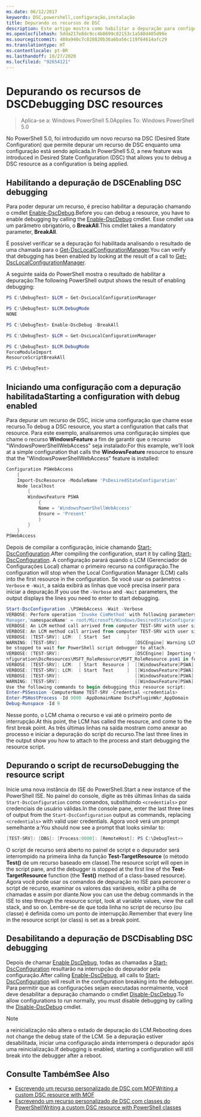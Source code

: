 ```yaml
---
ms.date: 06/12/2017
keywords: DSC,powershell,configuração,instalação
title: Depurando os recursos de DSC
description: Este artigo mostra como habilitar a depuração para configurações DSC.
ms.openlocfilehash: 5dda217e8dc9cc4b8699c82153c1a588d405d99e
ms.sourcegitcommit: 488a940c7c828820b36a6ba56c119f64614afc29
ms.translationtype: HT
ms.contentlocale: pt-BR
ms.lasthandoff: 10/27/2020
ms.locfileid: "92654121"
---
```

# <a name="debugging-dsc-resources"></a><span data-ttu-id="36718-104">Depurando os recursos de DSC</span><span class="sxs-lookup"><span data-stu-id="36718-104">Debugging DSC resources</span></span>

> <span data-ttu-id="36718-105">Aplica-se a: Windows PowerShell 5.0</span><span class="sxs-lookup"><span data-stu-id="36718-105">Applies To: Windows PowerShell 5.0</span></span>

<span data-ttu-id="36718-106">No PowerShell 5.0, foi introduzido um novo recurso na DSC (Desired State Configuration) que permite depurar um recurso de DSC enquanto uma configuração está sendo aplicada.</span><span class="sxs-lookup"><span data-stu-id="36718-106">In PowerShell 5.0, a new feature was introduced in Desired State Configuration (DSC) that allows you to debug a DSC resource as a configuration is being applied.</span></span>

## <a name="enabling-dsc-debugging"></a><span data-ttu-id="36718-107">Habilitando a depuração de DSC</span><span class="sxs-lookup"><span data-stu-id="36718-107">Enabling DSC debugging</span></span>

<span data-ttu-id="36718-108">Para poder depurar um recurso, é preciso habilitar a depuração chamando o cmdlet [Enable-DscDebug](/powershell/module/PSDesiredStateConfiguration/Enable-DscDebug).</span><span class="sxs-lookup"><span data-stu-id="36718-108">Before you can debug a resource, you have to enable debugging by calling the [Enable-DscDebug](/powershell/module/PSDesiredStateConfiguration/Enable-DscDebug) cmdlet.</span></span> <span data-ttu-id="36718-109">Esse cmdlet usa um parâmetro obrigatório, o **BreakAll**.</span><span class="sxs-lookup"><span data-stu-id="36718-109">This cmdlet takes a mandatory parameter, **BreakAll**.</span></span>

<span data-ttu-id="36718-110">É possível verificar se a depuração foi habilitada analisando o resultado de uma chamada para o [Get-DscLocalConfigurationManager](/powershell/module/PSDesiredStateConfiguration/Get-DscLocalConfigurationManager).</span><span class="sxs-lookup"><span data-stu-id="36718-110">You can verify that debugging has been enabled by looking at the result of a call to [Get-DscLocalConfigurationManager](/powershell/module/PSDesiredStateConfiguration/Get-DscLocalConfigurationManager).</span></span>

<span data-ttu-id="36718-111">A seguinte saída do PowerShell mostra o resultado de habilitar a depuração:</span><span class="sxs-lookup"><span data-stu-id="36718-111">The following PowerShell output shows the result of enabling debugging:</span></span>

```powershell
PS C:\DebugTest> $LCM = Get-DscLocalConfigurationManager

PS C:\DebugTest> $LCM.DebugMode
NONE

PS C:\DebugTest> Enable-DscDebug -BreakAll

PS C:\DebugTest> $LCM = Get-DscLocalConfigurationManager

PS C:\DebugTest> $LCM.DebugMode
ForceModuleImport
ResourceScriptBreakAll

PS C:\DebugTest>
```

## <a name="starting-a-configuration-with-debug-enabled"></a><span data-ttu-id="36718-112">Iniciando uma configuração com a depuração habilitada</span><span class="sxs-lookup"><span data-stu-id="36718-112">Starting a configuration with debug enabled</span></span>

<span data-ttu-id="36718-113">Para depurar um recurso de DSC, inicie uma configuração que chame esse recurso.</span><span class="sxs-lookup"><span data-stu-id="36718-113">To debug a DSC resource, you start a configuration that calls that resource.</span></span> <span data-ttu-id="36718-114">Para este exemplo, analisaremos uma configuração simples que chame o recurso **WindowsFeature** a fim de garantir que o recurso "WindowsPowerShellWebAccess" seja instalado:</span><span class="sxs-lookup"><span data-stu-id="36718-114">For this example, we'll look at a simple configuration that calls the **WindowsFeature** resource to ensure that the "WindowsPowerShellWebAccess" feature is installed:</span></span>

```powershell
Configuration PSWebAccess
    {
    Import-DscResource -ModuleName 'PsDesiredStateConfiguration'
    Node localhost
        {
        WindowsFeature PSWA
            {
            Name = 'WindowsPowerShellWebAccess'
            Ensure = 'Present'
            }
        }
    }
PSWebAccess
```

<span data-ttu-id="36718-115">Depois de compilar a configuração, inicie chamando [Start-DscConfiguration](/powershell/module/psdesiredstateconfiguration/start-dscconfiguration).</span><span class="sxs-lookup"><span data-stu-id="36718-115">After compiling the configuration, start it by calling [Start-DscConfiguration](/powershell/module/psdesiredstateconfiguration/start-dscconfiguration).</span></span> <span data-ttu-id="36718-116">A configuração parará quando o LCM (Gerenciador de Configurações Local) chamar o primeiro recurso na configuração.</span><span class="sxs-lookup"><span data-stu-id="36718-116">The configuration will stop when the Local Configuration Manager (LCM) calls into the first resource in the configuration.</span></span> <span data-ttu-id="36718-117">Se você usar os parâmetros `-Verbose` e `-Wait`, a saída exibirá as linhas que você precisa inserir para iniciar a depuração.</span><span class="sxs-lookup"><span data-stu-id="36718-117">If you use the `-Verbose` and `-Wait` parameters, the output displays the lines you need to enter to start debugging.</span></span>

```powershell
Start-DscConfiguration .\PSWebAccess -Wait -Verbose
VERBOSE: Perform operation 'Invoke CimMethod' with following parameters, ''methodName' = SendConfigurationApply,'className' = MSFT_DSCLocalConfiguration
Manager,'namespaceName' = root/Microsoft/Windows/DesiredStateConfiguration'.
VERBOSE: An LCM method call arrived from computer TEST-SRV with user sid S-1-5-21-2127521184-1604012920-1887927527-108583.
VERBOSE: An LCM method call arrived from computer TEST-SRV with user sid S-1-5-21-2127521184-1604012920-1887927527-108583.
VERBOSE: [TEST-SRV]: LCM:  [ Start  Set      ]
WARNING: [TEST-SRV]:                            [DSCEngine] Warning LCM is in Debug 'ResourceScriptBreakAll' mode.  Resource script processing will
be stopped to wait for PowerShell script debugger to attach.
VERBOSE: [TEST-SRV]:                            [DSCEngine] Importing the module C:\WINDOWS\system32\WindowsPowerShell\v1.0\Modules\PSDesiredStateCo
nfiguration\DscResources\MSFT_RoleResource\MSFT_RoleResource.psm1 in force mode.
VERBOSE: [TEST-SRV]: LCM:  [ Start  Resource ]  [[WindowsFeature]PSWA]
VERBOSE: [TEST-SRV]: LCM:  [ Start  Test     ]  [[WindowsFeature]PSWA]
VERBOSE: [TEST-SRV]:                            [[WindowsFeature]PSWA] Importing the module MSFT_RoleResource in force mode.
WARNING: [TEST-SRV]:                            [[WindowsFeature]PSWA] Resource is waiting for PowerShell script debugger to attach.
Use the following commands to begin debugging this resource script:
Enter-PSSession -ComputerName TEST-SRV -Credential <credentials>
Enter-PSHostProcess -Id 9000 -AppDomainName DscPsPluginWkr_AppDomain
Debug-Runspace -Id 9
```

<span data-ttu-id="36718-118">Nesse ponto, o LCM chama o recurso e vai até o primeiro ponto de interrupção.</span><span class="sxs-lookup"><span data-stu-id="36718-118">At this point, the LCM has called the resource, and come to the first break point.</span></span> <span data-ttu-id="36718-119">As três últimas linhas na saída mostram como anexar ao processo e iniciar a depuração do script do recurso.</span><span class="sxs-lookup"><span data-stu-id="36718-119">The last three lines in the output show you how to attach to the process and start debugging the resource script.</span></span>

## <a name="debugging-the-resource-script"></a><span data-ttu-id="36718-120">Depurando o script de recurso</span><span class="sxs-lookup"><span data-stu-id="36718-120">Debugging the resource script</span></span>

<span data-ttu-id="36718-121">Inicie uma nova instância do ISE do PowerShell.</span><span class="sxs-lookup"><span data-stu-id="36718-121">Start a new instance of the PowerShell ISE.</span></span> <span data-ttu-id="36718-122">No painel do console, digite as três últimas linhas da saída `Start-DscConfiguration` como comandos, substituindo `<credentials>` por credenciais de usuário válidas.</span><span class="sxs-lookup"><span data-stu-id="36718-122">In the console pane, enter the last three lines of output from the `Start-DscConfiguration` output as commands, replacing `<credentials>` with valid user credentials.</span></span> <span data-ttu-id="36718-123">Agora você verá um prompt semelhante a:</span><span class="sxs-lookup"><span data-stu-id="36718-123">You should now see a prompt that looks similar to:</span></span>

```powershell
[TEST-SRV]: [DBG]: [Process:9000]: [RemoteHost]: PS C:\DebugTest>>
```

<span data-ttu-id="36718-124">O script de recurso será aberto no painel de script e o depurador será interrompido na primeira linha da função **Test-TargetResource** (o método **Test()** de um recurso baseado em classe).</span><span class="sxs-lookup"><span data-stu-id="36718-124">The resource script will open in the script pane, and the debugger is stopped at the first line of the **Test-TargetResource** function (the **Test()** method of a class-based resource).</span></span> <span data-ttu-id="36718-125">Agora você pode usar os comandos de depuração no ISE para percorrer o script de recurso, examinar os valores das variáveis, exibir a pilha de chamadas e assim por diante.</span><span class="sxs-lookup"><span data-stu-id="36718-125">Now you can use the debug commands in the ISE to step through the resource script, look at variable values, view the call stack, and so on.</span></span> <span data-ttu-id="36718-126">Lembre-se de que toda linha no script de recurso (ou classe) é definida como um ponto de interrupção.</span><span class="sxs-lookup"><span data-stu-id="36718-126">Remember that every line in the resource script (or class) is set as a break point.</span></span>

## <a name="disabling-dsc-debugging"></a><span data-ttu-id="36718-127">Desabilitando a depuração de DSC</span><span class="sxs-lookup"><span data-stu-id="36718-127">Disabling DSC debugging</span></span>

<span data-ttu-id="36718-128">Depois de chamar [Enable DscDebug](/powershell/module/PSDesiredStateConfiguration/Enable-DscDebug), todas as chamadas a [Start-DscConfiguration](/powershell/module/psdesiredstateconfiguration/start-dscconfiguration) resultarão na interrupção do depurador pela configuração.</span><span class="sxs-lookup"><span data-stu-id="36718-128">After calling [Enable-DscDebug](/powershell/module/PSDesiredStateConfiguration/Enable-DscDebug), all calls to [Start-DscConfiguration](/powershell/module/psdesiredstateconfiguration/start-dscconfiguration) will result in the configuration breaking into the debugger.</span></span> <span data-ttu-id="36718-129">Para permitir que as configurações sejam executadas normalmente, você deve desabilitar a depuração chamando o cmdlet [Disable-DscDebug](/powershell/module/PSDesiredStateConfiguration/Disable-DscDebug).</span><span class="sxs-lookup"><span data-stu-id="36718-129">To allow configurations to run normally, you must disable debugging by calling the [Disable-DscDebug](/powershell/module/PSDesiredStateConfiguration/Disable-DscDebug) cmdlet.</span></span>

> [!NOTE]
> <span data-ttu-id="36718-130">a reinicialização não altera o estado de depuração do LCM.</span><span class="sxs-lookup"><span data-stu-id="36718-130">Rebooting does not change the debug state of the LCM.</span></span> <span data-ttu-id="36718-131">Se a depuração estiver desabilitada, iniciar uma configuração ainda interromperá o depurador após uma reinicialização.</span><span class="sxs-lookup"><span data-stu-id="36718-131">If debugging is enabled, starting a configuration will still break into the debugger after a reboot.</span></span>

## <a name="see-also"></a><span data-ttu-id="36718-132">Consulte Também</span><span class="sxs-lookup"><span data-stu-id="36718-132">See Also</span></span>

- [<span data-ttu-id="36718-133">Escrevendo um recurso personalizado de DSC com MOF</span><span class="sxs-lookup"><span data-stu-id="36718-133">Writing a custom DSC resource with MOF</span></span>](../resources/authoringResourceMOF.md)
- [<span data-ttu-id="36718-134">Escrevendo um recurso personalizado de DSC com classes do PowerShell</span><span class="sxs-lookup"><span data-stu-id="36718-134">Writing a custom DSC resource with PowerShell classes</span></span>](../resources/authoringResourceClass.md)
